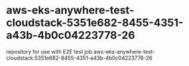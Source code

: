 # aws-eks-anywhere-test-cloudstack-5351e682-8455-4351-a43b-4b0c04223778-26
repository for use with E2E test job aws-eks-anywhere-test-cloudstack:5351e682-8455-4351-a43b-4b0c04223778-26
